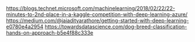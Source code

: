 https://blogs.technet.microsoft.com/machinelearning/2018/02/22/22-minutes-to-2nd-place-in-a-kaggle-competition-with-deep-learning-azure/
https://medium.com/@jaiadityarathore/getting-started-with-deep-learning-e0780e4a2954
https://towardsdatascience.com/dog-breed-classification-hands-on-approach-b5e4f88c333e

